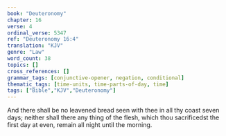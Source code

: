 ```yaml
---
book: "Deuteronomy"
chapter: 16
verse: 4
ordinal_verse: 5347
ref: "Deuteronomy 16:4"
translation: "KJV"
genre: "Law"
word_count: 38
topics: []
cross_references: []
grammar_tags: [conjunctive-opener, negation, conditional]
thematic_tags: [time-units, time-parts-of-day, time]
tags: ["Bible","KJV","Deuteronomy"]
---
```

And there shall be no leavened bread seen with thee in all thy coast seven days; neither shall there any thing of the flesh, which thou sacrificedst the first day at even, remain all night until the morning.
